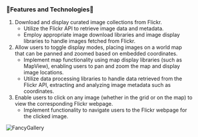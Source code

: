 ### 🌟Features and Technologies🌟

1. Download and display curated image collections from Flickr.
    - Utilize the Flickr API to retrieve image data and metadata.
    - Employ appropriate image download libraries and image display libraries to handle images fetched from Flickr.
2. Allow users to toggle display modes, placing images on a world map that can be panned and zoomed based on embedded coordinates.
    - Implement map functionality using map display libraries (such as MapView), enabling users to pan and zoom the map and display image locations.
    - Utilize data processing libraries to handle data retrieved from the Flickr API, extracting and analyzing image metadata such as coordinates.
3. Enable users to click on any image (whether in the grid or on the map) to view the corresponding Flickr webpage.
    - Implement functionality to navigate users to the Flickr webpage for the clicked image.

![FancyGallery](https://github.com/pattysung1/FancyGallery/assets/113825171/eb447e70-a4c0-4675-81c3-3c376145ba0f)

